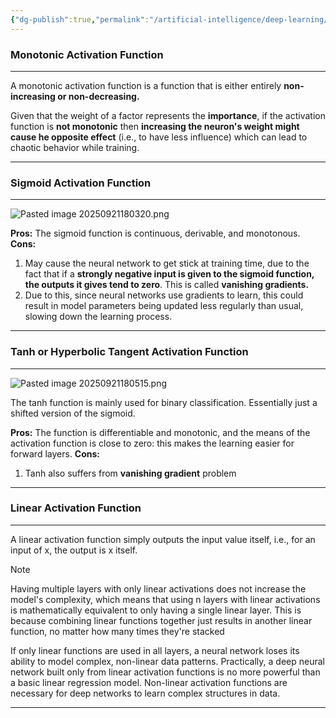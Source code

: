 ```yaml
---
{"dg-publish":true,"permalink":"/artificial-intelligence/deep-learning/activation-functions/"}
---
```


### Monotonic Activation Function
---

A monotonic activation function is a function that is either entirely **non-increasing or non-decreasing.**

Given that the weight of a factor represents the **importance**, if the activation function is **not monotonic** then **increasing the neuron's weight might cause he opposite effect** (i.e., to have less influence) which can lead to chaotic behavior while training.

---

### Sigmoid Activation Function
---

![Pasted image 20250921180320.png](/img/user/Artificial%20Intelligence/Natural%20Language%20Processing/Assets/Pasted%20image%2020250921180320.png)

**Pros:** The sigmoid function is continuous, derivable, and monotonous.
**Cons:**
1. May cause the neural network to get stick at training time, due to the fact that if a **strongly negative input is given to the sigmoid function, the outputs it gives tend to zero**. This is called **vanishing gradients.**
2. Due to this, since neural networks use gradients to learn, this could result in model parameters being updated less regularly than usual, slowing down the learning process.

---

### Tanh or Hyperbolic Tangent Activation Function
---

![Pasted image 20250921180515.png](/img/user/Artificial%20Intelligence/Natural%20Language%20Processing/Assets/Pasted%20image%2020250921180515.png)

The tanh function is mainly used for binary classification. Essentially just a shifted version of the sigmoid.

**Pros:** The function is differentiable and monotonic, and the means of the activation function is close to zero: this makes the learning easier for forward layers.
**Cons:**
1. Tanh also suffers from **vanishing gradient** problem

---

### Linear Activation Function
---

A linear activation function simply outputs the input value itself, i.e., for an input of x, the output is x itself.

>[!Note]
>Having multiple layers with only linear activations does not increase the model's complexity, which means that using n layers with linear activations is mathematically equivalent to only having a single linear layer. This is because combining linear functions together just results in another linear function, no matter how many times they're stacked

If only linear functions are used in all layers, a neural network loses its ability to model complex, non-linear data patterns. Practically, a deep neural network built only from linear activation functions is no more powerful than a basic linear regression model. Non-linear activation functions are necessary for deep networks to learn complex structures in data.

---



